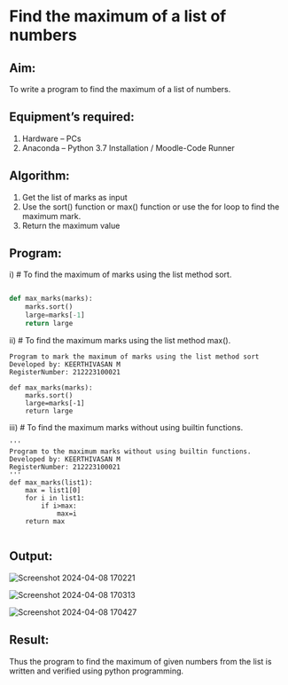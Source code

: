 # Find the maximum of a list of numbers
## Aim:
To write a program to find the maximum of a list of numbers.
## Equipment’s required:
1.	Hardware – PCs
2.	Anaconda – Python 3.7 Installation / Moodle-Code Runner
## Algorithm:
1.	Get the list of marks as input
2.	Use the sort() function or max() function or use the for loop to find the maximum mark.
3.	Return the maximum value
## Program:

i)	# To find the maximum of marks using the list method sort.
```Python

def max_marks(marks):
    marks.sort()
    large=marks[-1]
    return large

```

ii)	# To find the maximum marks using the list method max().
```
Program to mark the maximum of marks using the list method sort
Developed by: KEERTHIVASAN M
RegisterNumber: 212223100021

def max_marks(marks):
    marks.sort()
    large=marks[-1]
    return large
```

iii) # To find the maximum marks without using builtin functions.
``` 
''' 
Program to the maximum marks without using builtin functions.
Developed by: KEERTHIVASAN M
RegisterNumber: 212223100021
'''
def max_marks(list1):
    max = list1[0]
    for i in list1:
        if i>max:
            max=i
    return max
    
```



## Output:

![Screenshot 2024-04-08 170221](https://github.com/rdxkeerthi/FindMaximum/assets/147473120/4ea531b0-d8ad-4eeb-b94e-07a15af3e1e1)

![Screenshot 2024-04-08 170313](https://github.com/rdxkeerthi/FindMaximum/assets/147473120/9218bab4-3a02-47c1-82bd-a0a82e8cf64f)

![Screenshot 2024-04-08 170427](https://github.com/rdxkeerthi/FindMaximum/assets/147473120/9fcf78a1-afa8-46bb-8f6d-62f26d842ad4)

## Result:
Thus the program to find the maximum of given numbers from the list is written and verified using python programming.
